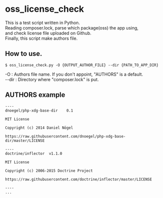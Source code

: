 # oss_license_check
This is a test script written in Python.  
Reading composer.lock, parse which package(oss) the app using,  
and check license file uploaded on Github.  
Finally, this script make authors file.

## How to use.
```
$ oss_license_check.py -O {OUTPUT_AUTHOR_FILE} --dir {PATH_TO_APP_DIR}
```
-O : Authors file name. If you don't appoint, "AUTHORS" is a default.  
--dir : Directory where "composer.lock" is put.  

## AUTHORS example
```
----
dnoegel/php-xdg-base-dir    0.1

MIT License

Copyright (c) 2014 Daniel Nögel

https://raw.githubusercontent.com/dnoegel/php-xdg-base-dir/master/LICENSE

----
doctrine/inflector  v1.1.0

MIT License

Copyright (c) 2006-2015 Doctrine Project

https://raw.githubusercontent.com/doctrine/inflector/master/LICENSE

----
...
```
